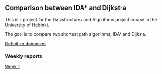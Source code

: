 ## Comparison between IDA* and Dijkstra

This is a project for the Datastructures and Algorithms project course in the University of Helsinki.

The goal is to compare two shortest path algorithms, IDA* and Dijksta.

[Definition document](https://github.com/roosahut/tiralabra/blob/main/documentation/definitiondocument.md)

### Weekly reports

[Week 1](https://github.com/roosahut/tiralabra/blob/main/documentation/weeklyreports/weeklyreport1.md)
